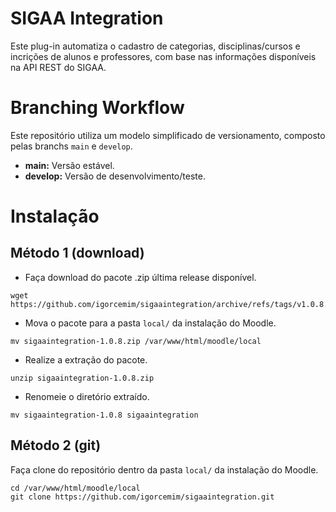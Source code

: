 # SIGAA Integration

Este plug-in automatiza o cadastro de categorias, disciplinas/cursos e incrições de alunos e professores, com base nas informações disponíveis na API REST do SIGAA.

# Branching Workflow

Este repositório utiliza um modelo simplificado de versionamento, composto pelas branchs `main` e  `develop`.

- **main:** Versão estável.
- **develop:** Versão de desenvolvimento/teste.

# Instalação 

## Método 1 (download)

- Faça download do pacote .zip última release disponível.
```
wget https://github.com/igorcemim/sigaaintegration/archive/refs/tags/v1.0.8.zip
```
- Mova o pacote para a pasta `local/` da instalação do Moodle.
```
mv sigaaintegration-1.0.8.zip /var/www/html/moodle/local
```
- Realize a extração do pacote.
```
unzip sigaaintegration-1.0.8.zip
```
- Renomeie o diretório extraído.
```
mv sigaaintegration-1.0.8 sigaaintegration
```

## Método 2 (git)

Faça clone do repositório dentro da pasta `local/` da instalação do Moodle.

```
cd /var/www/html/moodle/local
git clone https://github.com/igorcemim/sigaaintegration.git
```
